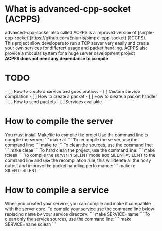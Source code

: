 <h1>What is advanced-cpp-socket (ACPPS)</h1>
advanced-cpp-socket also called ACPPS is a improved version of [simple-cpp-socket](https://github.com/Enlumis/simple-cpp-socket) (SCCPS).</br>
This project allow developers to run a TCP server very easily and create your own services for different usage and packet handling.
ACPPS also provide a modular system for a huge server development project</br>
<b>ACPPS does not need any dependance to compile</b>

<h1>TODO</h1>
- [ ] How to create a service and good pratices
- [ ] Custom service compilation
- [ ] How to create a packet
- [ ] How to create a packet handler
- [ ] How to send packets
- [ ] Services available

<h1>How to compile the server</h1>
You must install Makefile to compile the projet
Use the command line to compile the server:
```
make all
```
To recompile the server, use the command line:
```
make re
```
To clean the sources, use the command line:
```
make clean
```
To hard clean the project, use the command line:
```
make fclean
```
To compile the server in SILENT mode add SILENT=SILENT to the command line and use the recompilation rule,
this will delete all the noisy output and improve the packet handling performance:
```
make re SILENT=SILENT
```
<h1>How to compile a service</h1>
When you created your service, you can compile and make it compatible with the server core.
To compile your service use the command line below replacing name by your service directory:
```
make SERVICE=name
```
To clean only the service sources, use the command line:
```
make SERVICE=name sclean
```
